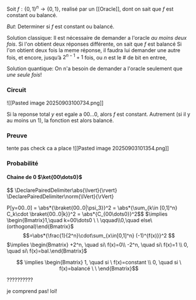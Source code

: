 
Soit $f:\{0,1\}^n \rightarrow \{0,1\}$, realisé par un [[Oracle]], dont on sait que $f$ est constant ou balancé.

*But*: Determiner si $f$ est constant ou balancé.

Solution classique: 
	Il est nécessaire de demander a l'oracle *au moins deux fois*.
	Si l'on obtient deux réponses différente, on sait que $f$ est balancé
	Si l'on obtient deux fois la meme réponse, il faudra lui demander une autre fois, et encore, jusqu’à $2^{n-1}+1$ fois, ou $n$ est le # de bit en entree, 

Solution quantique:
	On n'a besoin de demander a l'oracle seulement que *une seule fois*!
	

### Circuit
![[Pasted image 20250903100734.png]]

Si la reponse total $y$ est egale a $00\dots0$, alors $f$ est constant. Autrement (si il y au moins un $1$), la fonction est alors balancé.

### Preuve
tente pas check ca a place
![[Pasted image 20250903101354.png]]

### Probabilité
#### Chaine de 0 $\ket{00\dots0}$
$$
\DeclarePairedDelimiter\abs{\lvert}{\rvert}
\DeclarePairedDelimiter\norm{\lVert}{\rVert}

P[y=00..0] = \abs*{\braket{00..0|\psi_3}}^2 = \abs*{\sum_{k\in [0,1]^n} C_k\cdot \braket{00..0|k}}^2 = \abs*{C_{00\dots0}}^2$$
$\implies \begin{Bmatrix}1,\quad k=00\dots0 \ \  \qquad\\0,\quad else\ (orthogonal)\end{Bmatrix}$
$$=\abs*{\frac{1}{2^n}\cdot\sum_{x\in[0,1]^n} (-1)^{f(x)}}^2
$$
$\implies \begin{Bmatrix} +2^n, \quad si\ f(x)=0\\ -2^n, \quad si\ f(x)=1 \\ 0, \quad si\ f(x)=bal.\end{Bmatrix}$


$$ \implies \begin{Bmatrix}
1, \quad si \ f(x)=constant \\
0, \quad si \ f(x)=balancé \ \
\end{Bmatrix}$$

??????????

je comprend pas! lol!


